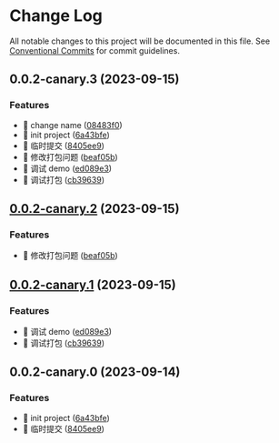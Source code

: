 # Change Log

All notable changes to this project will be documented in this file.
See [Conventional Commits](https://conventionalcommits.org) for commit guidelines.

## 0.0.2-canary.3 (2023-09-15)

### Features

- 🎸 change name ([08483f0](https://github.com/abelce/hooks/commit/08483f01fc3c5d246798462a6d6a734d8325e7e6))
- 🎸 init project ([6a43bfe](https://github.com/abelce/hooks/commit/6a43bfecb201eefc15d24599672a682f73a5b948))
- 🎸 临时提交 ([8405ee9](https://github.com/abelce/hooks/commit/8405ee9e446a40751ab145d292aab5474286699a))
- 🎸 修改打包问题 ([beaf05b](https://github.com/abelce/hooks/commit/beaf05b8d470964b8391ff668a7f9dc549a0c886))
- 🎸 调试 demo ([ed089e3](https://github.com/abelce/hooks/commit/ed089e358029c38c8b6633ca576e3ddab94a01b7))
- 🎸 调试打包 ([cb39639](https://github.com/abelce/hooks/commit/cb3963903c46b033a0538d706cb4af4d31b2531e))

## [0.0.2-canary.2](https://github.com/abelce/hooks/compare/let-hooks@0.0.2-canary.1...let-hooks@0.0.2-canary.2) (2023-09-15)

### Features

- 🎸 修改打包问题 ([beaf05b](https://github.com/abelce/hooks/commit/beaf05b8d470964b8391ff668a7f9dc549a0c886))

## [0.0.2-canary.1](https://github.com/abelce/hooks/compare/let-hooks@0.0.2-canary.0...let-hooks@0.0.2-canary.1) (2023-09-15)

### Features

- 🎸 调试 demo ([ed089e3](https://github.com/abelce/hooks/commit/ed089e358029c38c8b6633ca576e3ddab94a01b7))
- 🎸 调试打包 ([cb39639](https://github.com/abelce/hooks/commit/cb3963903c46b033a0538d706cb4af4d31b2531e))

## 0.0.2-canary.0 (2023-09-14)

### Features

- 🎸 init project ([6a43bfe](https://github.com/abelce/hooks/commit/6a43bfecb201eefc15d24599672a682f73a5b948))
- 🎸 临时提交 ([8405ee9](https://github.com/abelce/hooks/commit/8405ee9e446a40751ab145d292aab5474286699a))
